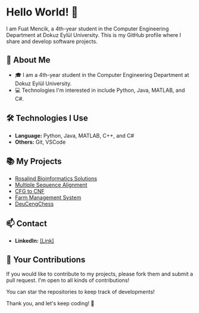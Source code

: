 # Hello World! 👋

I am Fuat Mencik, a 4th-year student in the Computer Engineering Department at Dokuz Eylül University. This is my GitHub profile where I share and develop software projects.

## 🚀 About Me

- 🎓 I am a 4th-year student in the Computer Engineering Department at Dokuz Eylül University.
- 💻 Technologies I'm interested in include Python, Java, MATLAB, and C#.

## 🛠️ Technologies I Use

- **Language:** Python, Java, MATLAB, C++, and C#
- **Others:** Git, VSCode

## 📚 My Projects

- [Rosalind Bioinformatics Solutions](https://github.com/Fuat47/Rosalind_Bioinformatics_Solutions.git)
- [Multiple Sequence Alignment](https://github.com/Fuat47/Multiple_Sequence_Alignment)
- [CFG to CNF](https://github.com/Fuat47/CFG_to_CNF)
- [Farm Management System](https://github.com/Fuat47/Farm_Management_System)
- [DeuCengChess](https://github.com/Fuat47/DeuCengChess)

## 📫 Contact

- **LinkedIn:** [[Link]](https://www.linkedin.com/in/fuat-mencik-3814671ba)

## 🤝 Your Contributions

If you would like to contribute to my projects, please fork them and submit a pull request. I'm open to all kinds of contributions!

You can star the repositories to keep track of developments!

Thank you, and let's keep coding! 🚀


<!--
**Fuat47/Fuat47** is a ✨ _special_ ✨ repository because its `README.md` (this file) appears on your GitHub profile.

Here are some ideas to get you started:

- 🔭 I’m currently working on ...
- 🌱 I’m currently learning ...
- 👯 I’m looking to collaborate on ...
- 🤔 I’m looking for help with ...
- 💬 Ask me about ...
- 📫 How to reach me: ...
- 😄 Pronouns: ...
- ⚡ Fun fact: ...
-->
